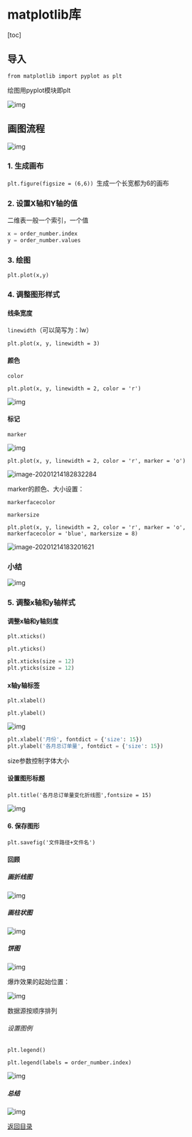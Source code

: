 # matplotlib库

[toc]

## 导入

`from matplotlib import pyplot as plt`

绘图用pyplot模块即plt

![img](https://adamyide-1256435674.cos.ap-shanghai.myqcloud.com/2020-12-13-185847.png)

## 画图流程

![img](https://adamyide-1256435674.cos.ap-shanghai.myqcloud.com/2020-12-14-094951.png)

### 1. 生成画布

`plt.figure(figsize = (6,6)) `生成一个长宽都为6的画布

### 2. 设置X轴和Y轴的值

二维表一般一个索引，一个值

```python
x = order_number.index
y = order_number.values
```

### 3. 绘图

`plt.plot(x,y)`

### 4. 调整图形样式

#### 线条宽度

`linewidth`（可以简写为：lw）

`plt.plot(x, y, linewidth = 3)`

#### 颜色

`color`

`plt.plot(x, y, linewidth = 2, color = 'r')`

![img](https://adamyide-1256435674.cos.ap-shanghai.myqcloud.com/2020-12-14-102406.png)

#### 标记

`marker`

![img](https://adamyide-1256435674.cos.ap-shanghai.myqcloud.com/2020-12-14-102609.png)

`plt.plot(x, y, linewidth = 2, color = 'r', marker = 'o')`

![image-20201214182832284](https://adamyide-1256435674.cos.ap-shanghai.myqcloud.com/2020-12-14-102833.png)

marker的颜色、大小设置：

`markerfacecolor`

`markersize`

`plt.plot(x, y, linewidth = 2, color = 'r', marker = 'o', markerfacecolor = 'blue', markersize = 8)`

![image-20201214183201621](https://adamyide-1256435674.cos.ap-shanghai.myqcloud.com/2020-12-14-103202.png)

### 小结

![img](https://res.pandateacher.com/69UTC8TF1605598798757.png)

### 5. 调整x轴和y轴样式

#### 调整x轴和y轴刻度

`plt.xticks()`

`plt.yticks()`

```python
plt.xticks(size = 12)
plt.yticks(size = 12)
```

#### x轴y轴标签

`plt.xlabel()`

`plt.ylabel()`

![img](https://adamyide-1256435674.cos.ap-shanghai.myqcloud.com/2020-12-14-103803.png)

```python
plt.xlabel('月份', fontdict = {'size': 15})
plt.ylabel('各月总订单量', fontdict = {'size': 15})
```

size参数控制字体大小

#### 设置图形标题

`plt.title('各月总订单量变化折线图',fontsize = 15)`

![img](https://adamyide-1256435674.cos.ap-shanghai.myqcloud.com/2020-12-14-104059.png)

#### 6. 保存图形

`plt.savefig('文件路径+文件名')`

#### 回顾

##### 画折线图

![img](https://adamyide-1256435674.cos.ap-shanghai.myqcloud.com/2020-12-14-105645.png)

##### 画柱状图

![img](https://adamyide-1256435674.cos.ap-shanghai.myqcloud.com/2020-12-14-111005.png)

##### 饼图



![img](https://adamyide-1256435674.cos.ap-shanghai.myqcloud.com/2020-12-14-111825.png)

爆炸效果的起始位置：

![img](https://adamyide-1256435674.cos.ap-shanghai.myqcloud.com/2020-12-14-111916.png)

数据源按顺序排列

###### 设置图例

`plt.legend()`

`plt.legend(labels = order_number.index)`

![img](https://adamyide-1256435674.cos.ap-shanghai.myqcloud.com/2020-12-14-112119.png)

##### 总结

![img](https://adamyide-1256435674.cos.ap-shanghai.myqcloud.com/2020-12-14-161453.png)

[返回目录](#目录)

